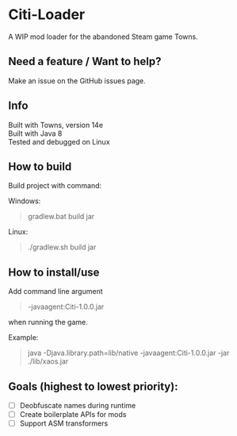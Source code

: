 # Citi-Loader
A WIP mod loader for the abandoned Steam game Towns.


## Need a feature / Want to help?
Make an issue on the GitHub issues page.


## Info
Built with Towns, version 14e<br/>
Built with Java 8<br/>
Tested and debugged on Linux


## How to build
Build project with command:<br/>

Windows:<br/>
> gradlew.bat build jar<br/>

Linux:<br/>
> ./gradlew.sh build jar


## How to install/use
Add command line argument
>-javaagent:Citi-1.0.0.jar

when running the game.

Example:<br/>
> java -Djava.library.path=lib/native -javaagent:Citi-1.0.0.jar -jar ./lib/xaos.jar


## Goals (highest to lowest priority):
- [ ] Deobfuscate names during runtime
- [ ] Create boilerplate APIs for mods
- [ ] Support ASM transformers
